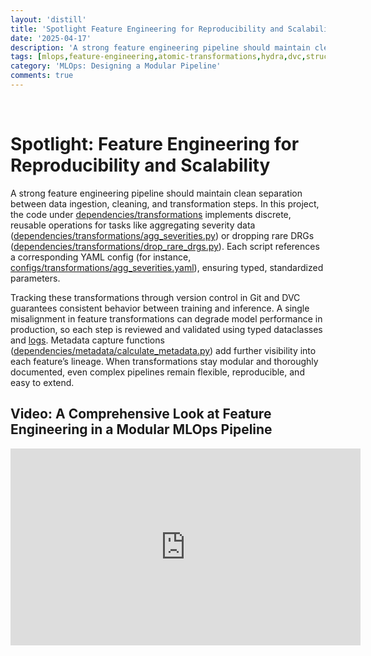 ```yaml
---
layout: 'distill'
title: 'Spotlight Feature Engineering for Reproducibility and Scalability'
date: '2025-04-17'
description: 'A strong feature engineering pipeline should maintain clean separation between data ingestion, cleaning, and transformation steps.'
tags: [mlops,feature-engineering,atomic-transformations,hydra,dvc,structured-configs,modular-code,separation-of-concerns,version-agnostic-transformations]
category: 'MLOps: Designing a Modular Pipeline'
comments: true
---
```


<br>

# Spotlight: Feature Engineering for Reproducibility and Scalability

A strong feature engineering pipeline should maintain clean separation between data ingestion, cleaning, and transformation steps. In this project, the code under [dependencies/transformations](https://github.com/kletobias/advanced-mlops-lifecycle-hydra-mlflow-optuna-dvc/tree/main/dependencies/transformations) implements discrete, reusable operations for tasks like aggregating severity data ([dependencies/transformations/agg_severities.py](https://github.com/kletobias/advanced-mlops-lifecycle-hydra-mlflow-optuna-dvc/tree/main/dependencies/transformations/agg_severities.py)) or dropping rare DRGs ([dependencies/transformations/drop_rare_drgs.py](https://github.com/kletobias/advanced-mlops-lifecycle-hydra-mlflow-optuna-dvc/tree/main/dependencies/transformations/drop_rare_drgs.py)). Each script references a corresponding YAML config (for instance, [configs/transformations/agg_severities.yaml](https://github.com/kletobias/advanced-mlops-lifecycle-hydra-mlflow-optuna-dvc/tree/main/configs/transformations/agg_severities.yaml)), ensuring typed, standardized parameters.

Tracking these transformations through version control in Git and DVC guarantees consistent behavior between training and inference. A single misalignment in feature transformations can degrade model performance in production, so each step is reviewed and validated using typed dataclasses and [logs](https://github.com/kletobias/advanced-mlops-lifecycle-hydra-mlflow-optuna-dvc/blob/main/logs/pipeline/2025-03-21_16-37-51.log). Metadata capture functions ([dependencies/metadata/calculate_metadata.py](https://github.com/kletobias/advanced-mlops-lifecycle-hydra-mlflow-optuna-dvc/tree/main/dependencies/metadata/calculate_metadata.py)) add further visibility into each feature’s lineage. When transformations stay modular and thoroughly documented, even complex pipelines remain flexible, reproducible, and easy to extend.



## Video: A Comprehensive Look at Feature Engineering in a Modular MLOps Pipeline

<iframe width="560" height="315" src="https://www.youtube.com/embed/zWC_Y7ei0kk" title="YouTube video player" frameborder="0" allow="accelerometer; autoplay; clipboard-write; encrypted-media; gyroscope; picture-in-picture; web-share" referrerpolicy="strict-origin-when-cross-origin" allowfullscreen></iframe>


